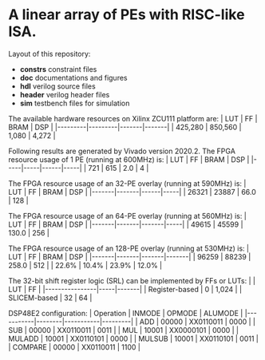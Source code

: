 # A linear array of PEs with RISC-like ISA. 
Layout of this repository:
* **constrs** constraint files
* **doc** documentations and figures
* **hdl** verilog source files
* **header** verilog header files
* **sim** testbench files for simulation

The available hardware resources on Xilinx ZCU111 platform are:
|   LUT   |   FF    |  BRAM |  DSP  |
|---------|---------|-------|-------|
| 425,280 | 850,560 | 1,080 | 4,272 |

Following results are generated by Vivado version 2020.2.
The FPGA resource usage of 1 PE (running at 600MHz) is:
| LUT | FF  | BRAM | DSP |
|-----|-----|------|-----|
| 721 | 615 |  2.0 |  4  |

The FPGA resource usage of an 32-PE overlay (running at 590MHz) is:
|  LUT  |  FF   | BRAM | DSP |
|-------|-------|------|-----|
| 26321 | 23887 | 66.0 | 128 |

The FPGA resource usage of an 64-PE overlay (running at 560MHz) is:
|  LUT  |   FF  | BRAM  | DSP |
|-------|-------|-------|-----|
| 49615 | 45599 | 130.0 | 256 |

The FPGA resource usage of an 128-PE overlay (running at 530MHz) is:
|  LUT  |   FF  | BRAM  |  DSP  |
|-------|-------|-------|-------|
| 96259 | 88239 | 258.0 |  512  |
| 22.6% | 10.4% | 23.9% | 12.0% |

The 32-bit shift register logic (SRL) can be implemented by FFs or LUTs: 
|                | LUT |   FF  |
|----------------|-----|-------|
| Register-based |  0  | 1,024 |
|  SLICEM-based  |  32 |   64  |

DSP48E2 configuration:
| Operation | INMODE |   OPMODE  | ALUMODE |
|-----------|--------|-----------|---------|
|    ADD    |  00000 | XX0110011 |   0000  |
|    SUB    |  00000 | XX0110011 |   0011  |
|    MUL    |  10001 | XX0000101 |   0000  |
|  MULADD   |  10001 | XX0110101 |   0000  |
|  MULSUB   |  10001 | XX0110101 |   0011  |
|  COMPARE  |  00000 | XX0110011 |   1100  |

